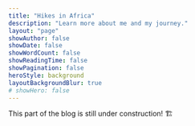 ```yaml
---
title: "Hikes in Africa"
description: "Learn more about me and my journey."
layout: "page"
showAuthor: false
showDate: false
showWordCount: false
showReadingTime: false
showPagination: false
heroStyle: background
layoutBackgroundBlur: true
# showHero: false
---
```


This part of the blog is still under construction! 🏗️